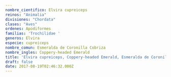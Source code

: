 ```yaml
---
nombre_cientifico: Elvira cupreiceps
reinos: "Animalia"
divisiones: "Chordata"
clases: "Aves"
ordenes: Apodiformes
familias: 'Trochilidae '
generos: Elvira
especie: cupreiceps
nombre_comun: Esmeralda de Coronilla Cobriza
nombre_ingles: Coppery-headed Emerald
title: 'Elvira cupreiceps, Coppery-headed Emerald, Esmeralda de Coronilla Cobriza'
draft: false
date: 2017-08-19T02:46:32.000Z
---
```


